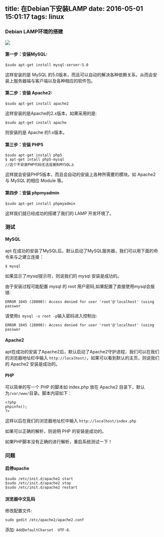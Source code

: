 title: 在Debian下安装LAMP
date: 2016-05-01 15:01:17
tags: linux
---

### Debian LAMP环境的搭建

![][1]

<!--more-->

#### 第一步：安装MySQL:

```
$sudo apt-get install mysql-server-5.0
```

这样安装的是 MySQL 的5.0版本，而且可以自动的解决各种依赖关系，从而会安装上服务器端与客户端以及各种相应的软件包。

#### 第二步：安装 Apache2:

```
$sudo apt-get install apache2
```

这样安装的是Apache的2.x版本，如果采用的是:

```
$sudo apt-get install apache
```

则安装的是 Apache 的1.x版本。

#### 第三步：安装 PHP5

```
$sudo apt-get install php5
$ apt-get intall php5-mysql
//这个不安装PHP代码无法连接到MYSQL上
```

这样就会安装PHP5版本，而且会自动的安装上各种所需要的模块。如 Apache2 与 MySQL 的相应 Module 等。

#### 第四步：安装 phpmyadmin

```
$sudo apt-get install phpmyadmin
```

这样我们就已经成功的搭建了我们的 LAMP 开发环境了。



### 测试

#### MySQL

apt 在成功的安装了MySQL后，默认启动了MySQL服务器，我们可以用下面的命令来与之建立连接：

```
$ mysql
```

如果显示了mysql提示符，则说我们的 mysql 安装是成功的。

由于安装过程可能配置 mysql 的 root 用户密码,如果配置了直接使用mysql会报错:

```
ERROR 1045 (28000): Access denied for user 'root'@'localhost' (using passwor
```

请使用` $ mysql -u root -p `输入密码进入控制台:

```
ERROR 1045 (28000): Access denied for user 'root'@'localhost' (using passwor
```

#### Apache2
apt在成功的安装了Apache2后，默认启动了Apache2守护进程，我们可以在我们的浏览器地址栏中输入 `http://localhost/`，如果可以看到默认的主页，则说我们的 Apache2 安装是成功的。

#### PHP

可以简单的写一个 PHP 的脚本如 index.php 放在 Apache2  目录下，默认为`/var/www/`目录。脚本内容如下：

```
<?php
phpinfo();
?>

```

这样以后在我们的浏览器地址栏中输入 `http://localhost/index.php`

如果可以正确的解析，则说明 PHP 的安装是成功的。

如果PHP脚本没有正确的进行解析，重启系统测试一下！


### 问题

#### 启停apache

```
$sudo /etc/init.d/apache2 start
$sudo /etc/init.d/apache2 stop
$sudo /etc/init.d/apache2 restart
```

#### 浏览器中文乱码

修改配置文件:

```
sudo gedit /etc/apache2/apache2.conf
```

添加: ` AddDefaultCharset  UTF-8 `.

 


  [1]: http://7i7k6x.com1.z0.glb.clouddn.com/images%202016-05-19%201463641523.png